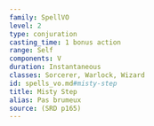 ```yaml
---
family: SpellVO
level: 2
type: conjuration
casting_time: 1 bonus action
range: Self
components: V
duration: Instantaneous
classes: Sorcerer, Warlock, Wizard
id: spells_vo.md#misty-step
title: Misty Step
alias: Pas brumeux
source: (SRD p165)
---
```


